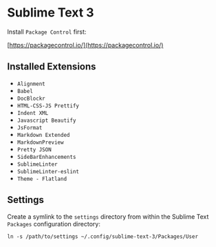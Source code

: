 # Sublime Text 3

Install `Package Control` first:

[https://packagecontrol.io/](https://packagecontrol.io/)

## Installed Extensions

* `Alignment`
* `Babel`
* `DocBlockr`
* `HTML-CSS-JS Prettify`
* `Indent XML`
* `Javascript Beautify`
* `JsFormat`
* `Markdown Extended`
* `MarkdownPreview`
* `Pretty JSON`
* `SideBarEnhancements`
* `SublimeLinter`
* `SublimeLinter-eslint`
* `Theme - Flatland`

## Settings

Create a symlink to the `settings` directory from within the Sublime Text `Packages` configuration directory:

`ln -s /path/to/settings ~/.config/sublime-text-3/Packages/User`
